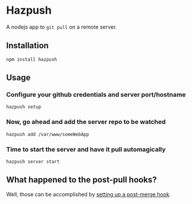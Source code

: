 # Hazpush

A nodejs app to `git pull` on a remote server.

## Installation

`npm install hazpush`

## Usage

### Configure your github credentials and server port/hostname
```
hazpush setup
```

### Now, go ahead and add the server repo to be watched
```
hazpush add /var/www/someWebApp
```

### Time to start the server and have it pull automagically
```
hazpush server start
```

## What happened to the post-pull hooks?

Well, those can be accomplished by [setting up a post-merge hook](https://gist.github.com/sindresorhus/7996717).